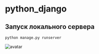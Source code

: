 # python_django

## Запуск локального сервера
```
python manage.py runserver
```
![avatar](https://i.imgur.com/2L0O1M1.png)